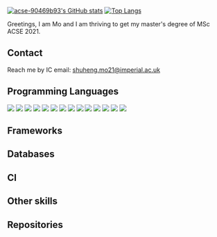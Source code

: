 [![acse-90469b93's GitHub stats](https://github-readme-stats.vercel.app/api?username=acse-90469b93&theme=github_dark)](https://github.com/acse-90469b93/github-readme-stats)
[![Top Langs](https://github-readme-stats.vercel.app/api/top-langs/?username=acse-90469b93&layout=compact&theme=github_dark)](https://github.com/acse-90469b93/github-readme-stats)

Greetings, I am Mo and I am thriving to get my master's degree of MSc ACSE 2021. 

## Contact
Reach me by IC email: shuheng.mo21@imperial.ac.uk 

## Programming Languages
![](https://img.shields.io/badge/java-%23ED8B00.svg?style=plastic&logo=java&logoColor=white)
![](https://img.shields.io/badge/go-%2300ADD8.svg?style=plastic&logo=go&logoColor=white)
![](https://img.shields.io/badge/python-3670A0?style=plastic&logo=python&logoColor=ffdd54)
![](https://img.shields.io/badge/r-%23276DC3.svg?style=plastic&logo=r&logoColor=white)
![](https://img.shields.io/badge/c++-%2300599C.svg?style=plastic&logo=c%2B%2B&logoColor=white)
![](https://img.shields.io/badge/typescript-%23007ACC.svg?style=plastic&logo=typescript&logoColor=white)
![](https://img.shields.io/badge/html5-%23E34F26.svg?style=plastic&logo=html5&logoColor=white)
![](https://img.shields.io/badge/css3-%231572B6.svg?style=plastic&logo=css3&logoColor=white)
![](https://img.shields.io/badge/-JavaScript-e5cd0c?style=plastic&logo=JavaScript&labelColor=f7df1e&logoColor=000)
![](https://img.shields.io/badge/-Nodejs-43853d?style=plastic&logo=Node.js&logoColor=white)
![](https://img.shields.io/badge/-Vue.js-29beb0?style=plastic&logo=vue.js&labelColor=ffffff&color=4FC08D)
![](https://img.shields.io/badge/-React-29beb0?style=plastic&logo=React&labelColor=ffffff&color=61DAFB)
![](https://img.shields.io/badge/markdown-%23000000.svg?style=plastic&logo=markdown&logoColor=white)
![](https://img.shields.io/badge/latex-%23008080.svg?style=plastic&logo=latex&logoColor=white)

## Frameworks

## Databases

## CI

## Other skills

## Repositories
